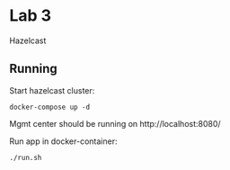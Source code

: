 # Lab 3

Hazelcast

## Running

Start hazelcast cluster:

```
docker-compose up -d
```

Mgmt center should be running on http://localhost:8080/

Run app in docker-container:

```
./run.sh
```